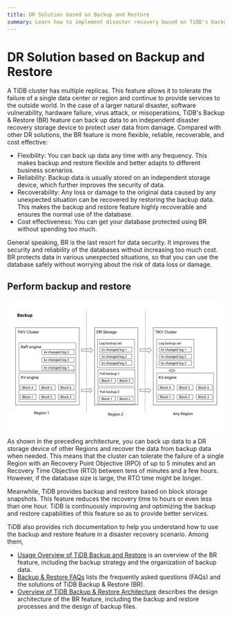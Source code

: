 ```yaml
---
title: DR Solution based on Backup and Restore
summary: Learn how to implement disaster recovery based on TiDB's backup and restore feature.
---
```


# DR Solution based on Backup and Restore

A TiDB cluster has multiple replicas. This feature allows it to tolerate the failure of a single data center or region and continue to provide services to the outside world. In the case of a larger natural disaster, software vulnerability, hardware failure, virus attack, or misoperations, TiDB's Backup & Restore (BR) feature can back up data to an independent disaster recovery storage device to protect user data from damage. Compared with other DR solutions, the BR feature is more flexible, reliable, recoverable, and cost effective:

- Flexibility: You can back up data any time with any frequency. This makes backup and restore flexible and better adapts to different business scenarios.
- Reliability: Backup data is usually stored on an independent storage device, which further improves the security of data.
- Recoverability: Any loss or damage to the original data caused by any unexpected situation can be recovered by restoring the backup data. This makes the backup and restore feature highly recoverable and ensures the normal use of the database.
- Cost effectiveness: You can get your database protected using BR without spending too much.

General speaking, BR is the last resort for data security. It improves the security and reliability of the databases without increasing too much cost. BR protects data in various unexpected situations, so that you can use the database safely without worrying about the risk of data loss or damage.

## Perform backup and restore

![BR log backup and PITR architecture](/media/dr/dr-backup-and-restore.png)

As shown in the preceding architecture, you can back up data to a DR storage device of other Regions and recover the data from backup data when needed. This means that the cluster can tolerate the failure of a single Region with an Recovery Point Objective (RPO) of up to 5 minutes and an Recovery Time Objective (RTO) between tens of minutes and a few hours. However, if the database size is large, the RTO time might be longer.

Meanwhile, TiDB provides backup and restore based on block storage snapshots. This feature reduces the recovery time to hours or even less than one hour. TiDB is continuously improving and optimizing the backup and restore capabilities of this feature so as to provide better services.

TiDB also provides rich documentation to help you understand how to use the backup and restore feature in a disaster recovery scenario. Among them,

- [Usage Overview of TiDB Backup and Restore](/br/br-use-overview.md) is an overview of the BR feature, including the backup strategy and the organization of backup data.
- [Backup & Restore FAQs](/faq/backup-and-restore-faq.md) lists the frequently asked questions (FAQs) and the solutions of TiDB Backup & Restore (BR).
- [Overview of TiDB Backup & Restore Architecture](/br/backup-and-restore-design.md) describes the design architecture of the BR feature, including the backup and restore processes and the design of backup files.
